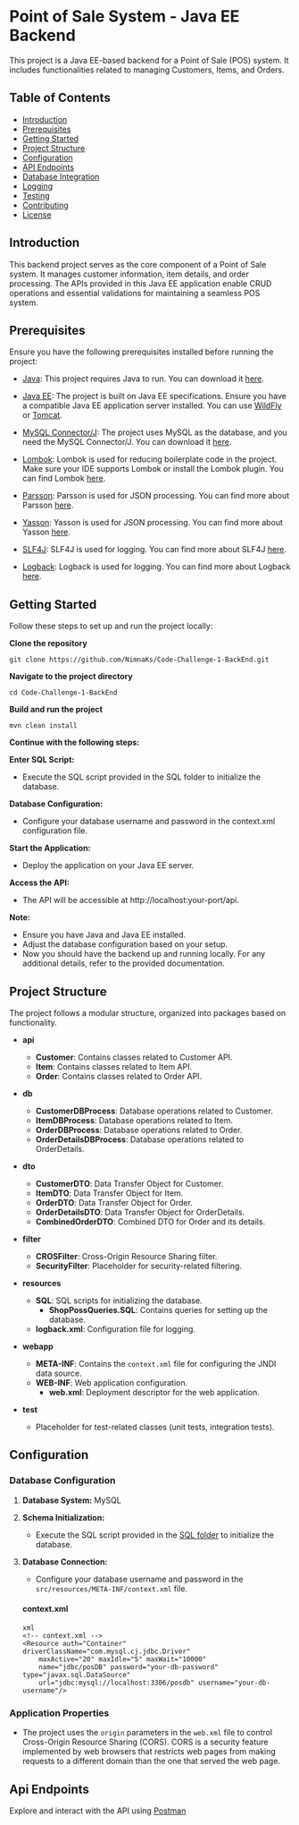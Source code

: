 # Point of Sale System - Java EE Backend

This project is a Java EE-based backend for a Point of Sale (POS) system. It includes functionalities related to managing Customers, Items, and Orders.

## Table of Contents

- [Introduction](#introduction)
- [Prerequisites](#prerequisites)
- [Getting Started](#getting-started)
- [Project Structure](#project-structure)
- [Configuration](#configuration)
- [API Endpoints](#api-endpoints)
- [Database Integration](#database-integration)
- [Logging](#logging)
- [Testing](#testing)
- [Contributing](#contributing)
- [License](#license)

## Introduction

This backend project serves as the core component of a Point of Sale system. It manages customer information, item details, and order processing. The APIs provided in this Java EE application enable CRUD operations and essential validations for maintaining a seamless POS system.

## Prerequisites

Ensure you have the following prerequisites installed before running the project:

- [Java](https://www.oracle.com/java/technologies/javase-downloads.html): This project requires Java to run. You can download it [here](https://www.oracle.com/java/technologies/javase-downloads.html).

- [Java EE](https://jakarta.ee/specifications/): The project is built on Java EE specifications. Ensure you have a compatible Java EE application server installed. You can use [WildFly](https://wildfly.org/) or [Tomcat](http://tomcat.apache.org/).

- [MySQL Connector/J](https://dev.mysql.com/downloads/connector/j/): The project uses MySQL as the database, and you need the MySQL Connector/J. You can download it [here](https://dev.mysql.com/downloads/connector/j/).

- [Lombok](https://projectlombok.org/): Lombok is used for reducing boilerplate code in the project. Make sure your IDE supports Lombok or install the Lombok plugin. You can find Lombok [here](https://projectlombok.org/).

- [Parsson](https://projects.eclipse.org/projects/technology.parsson): Parsson is used for JSON processing. You can find more about Parsson [here](https://projects.eclipse.org/projects/technology.parsson).

- [Yasson](https://eclipse-ee4j.github.io/yasson/): Yasson is used for JSON processing. You can find more about Yasson [here](https://eclipse-ee4j.github.io/yasson/).

- [SLF4J](http://www.slf4j.org/): SLF4J is used for logging. You can find more about SLF4J [here](http://www.slf4j.org/).

- [Logback](http://logback.qos.ch/): Logback is used for logging. You can find more about Logback [here](http://logback.qos.ch/).

## Getting Started

Follow these steps to set up and run the project locally:

**Clone the repository**
```
git clone https://github.com/NimnaKs/Code-Challenge-1-BackEnd.git
```

**Navigate to the project directory**
```
cd Code-Challenge-1-BackEnd
```

**Build and run the project**
```
mvn clean install
```

**Continue with the following steps:**

  **Enter SQL Script:**

  - Execute the SQL script provided in the SQL folder to initialize the database.
    
  **Database Configuration:**

  - Configure your database username and password in the context.xml configuration file.

  **Start the Application:**

  - Deploy the application on your Java EE server.
  
  **Access the API:**

  - The API will be accessible at http://localhost:your-port/api.

**Note:**

 - Ensure you have Java and Java EE installed.
 - Adjust the database configuration based on your setup.
 - Now you should have the backend up and running locally. For any additional details, refer to the provided documentation.

## Project Structure

The project follows a modular structure, organized into packages based on functionality.

- **api**
  - **Customer**: Contains classes related to Customer API.
  - **Item**: Contains classes related to Item API.
  - **Order**: Contains classes related to Order API.

- **db**
  - **CustomerDBProcess**: Database operations related to Customer.
  - **ItemDBProcess**: Database operations related to Item.
  - **OrderDBProcess**: Database operations related to Order.
  - **OrderDetailsDBProcess**: Database operations related to OrderDetails.

- **dto**
  - **CustomerDTO**: Data Transfer Object for Customer.
  - **ItemDTO**: Data Transfer Object for Item.
  - **OrderDTO**: Data Transfer Object for Order.
  - **OrderDetailsDTO**: Data Transfer Object for OrderDetails.
  - **CombinedOrderDTO**: Combined DTO for Order and its details.

- **filter**
  - **CROSFilter**: Cross-Origin Resource Sharing filter.
  - **SecurityFilter**: Placeholder for security-related filtering.

- **resources**
  - **SQL**: SQL scripts for initializing the database.
    - **ShopPossQueries.SQL**: Contains queries for setting up the database.
  - **logback.xml**: Configuration file for logging.

- **webapp**
  - **META-INF**: Contains the `context.xml` file for configuring the JNDI data source.
  - **WEB-INF**: Web application configuration.
    - **web.xml**: Deployment descriptor for the web application.

- **test**
  - Placeholder for test-related classes (unit tests, integration tests).

## Configuration

### Database Configuration

1. **Database System:** MySQL
2. **Schema Initialization:**
   - Execute the SQL script provided in the [SQL folder](/src/resources/SQL/ShopPossQueries.SQL) to initialize the database.

3. **Database Connection:**
   - Configure your database username and password in the `src/resources/META-INF/context.xml` file.
     
   #### context.xml

    ```
    xml
    <!-- context.xml -->
    <Resource auth="Container" driverClassName="com.mysql.cj.jdbc.Driver"
        maxActive="20" maxIdle="5" maxWait="10000"
        name="jdbc/posDB" password="your-db-password" type="javax.sql.DataSource"
        url="jdbc:mysql://localhost:3306/posdb" username="your-db-username"/>
    ```

### Application Properties

   - The project uses the `origin` parameters in the `web.xml` file to control Cross-Origin Resource Sharing (CORS). CORS is a security feature implemented by web browsers that restricts web pages from making requests to a different domain than the one that served the web page.

## Api Endpoints

Explore and interact with the API using [Postman](https://www.postman.com/avionics-astronaut-49946802/workspace/javaee-backend-poss/collection/30946779-1ee524ac-bc3e-4d75-af3d-e9063f97837b?action=share&creator=30946779)

    





